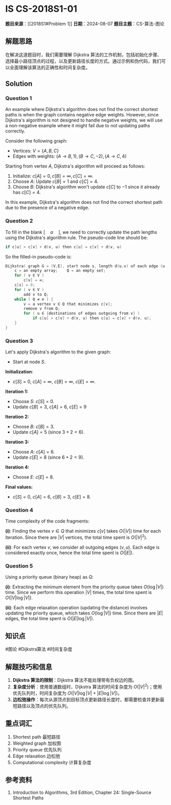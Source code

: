 # IS CS-2018S1-01

**题目来源**：[[2018S1#Problem 1]]
**日期**：2024-08-07
**题目主题**：CS-算法-图论

## 解题思路

在解决这道题目时，我们需要理解 Dijkstra 算法的工作机制，包括初始化步骤、选择最小路径顶点的过程，以及更新路径长度的方式。通过示例和伪代码，我们可以全面理解该算法的正确性和时间复杂度。

## Solution

### Question 1

An example where Dijkstra's algorithm does not find the correct shortest paths is when the graph contains negative edge weights. However, since Dijkstra's algorithm is not designed to handle negative weights, we will use a non-negative example where it might fail due to not updating paths correctly.

Consider the following graph:

- Vertices: $V = \{A, B, C\}$
- Edges with weights: $(A \to B, 1), (B \to C, -2), (A \to C, 4)$

Starting from vertex $A$, Dijkstra's algorithm will proceed as follows:

1. Initialize: $c[A] = 0, c[B] = \infty, c[C] = \infty$.
2. Choose $A$: Update $c[B] = 1$ and $c[C] = 4$.
3. Choose $B$: Dijkstra's algorithm won't update $c[C]$ to $-1$ since it already has $c[C] = 4$.

In this example, Dijkstra's algorithm does not find the correct shortest path due to the presence of a negative edge.

### Question 2

To fill in the blank $[\quad a \quad]$, we need to correctly update the path lengths using the Dijkstra's algorithm rule. The pseudo-code line should be:

```c
if c[u] > c[v] + d(v, u) then c[u] = c[v] + d(v, u)
```

So the filled-in pseudo-code is:

```c
Dijkstra( graph G = (V,E), start node s, length d(u,v) of each edge (u,v) ) {
    c = an empty array;    Q = an empty set;
    for ( v ∈ V )
        c[v] = ∞;
    c[s] = 0;
    for ( v ∈ V )
        add v to Q;
    while ( Q ≠ ∅ ) {
        v = a vertex v ∈ Q that minimizes c[v];
        remove v from Q;
        for ( u ∈ {destinations of edges outgoing from v} )
            if c[u] > c[v] + d(v, u) then c[u] = c[v] + d(v, u);
    }
}
```

### Question 3

Let's apply Dijkstra's algorithm to the given graph:

- Start at node $S$.

**Initialization**:

- $c[S] = 0$, $c[A] = \infty$, $c[B] = \infty$, $c[E] = \infty$.

**Iteration 1:**

- Choose $S$: $c[S] = 0$.
- Update $c[B] = 3$, $c[A] = 6$, $c[E] = 9$

**Iteration 2:**

- Choose $B$: $c[B] = 3$.
- Update $c[A] = 5$ (since $3 + 2 < 6$).

**Iteration 3:**

- Choose $A$: $c[A] = 6$.
- Update $c[E] = 8$ (since $6 + 2 < 9$).

**Iteration 4:**

- Choose $E$: $c[E] = 8$.

**Final values:**

- $c[S] = 0$, $c[A] = 6$, $c[B] = 3$, $c[E] = 8$.

### Question 4

Time complexity of the code fragments:

**(i)**: Finding the vertex $v \in Q$ that minimizes $c[v]$ takes $O(|V|)$ time for each iteration. Since there are $|V|$ vertices, the total time spent is $O(|V|^2)$.

**(ii)**: For each vertex $v$, we consider all outgoing edges $(v, u)$. Each edge is considered exactly once, hence the total time spent is $O(|E|)$.

### Question 5

Using a priority queue (binary heap) as $Q$:

**(i)**: Extracting the minimum element from the priority queue takes $O(\log |V|)$ time. Since we perform this operation $|V|$ times, the total time spent is $O(|V| \log |V|)$.

**(ii)**: Each edge relaxation operation (updating the distance) involves updating the priority queue, which takes $O(\log |V|)$ time. Since there are $|E|$ edges, the total time spent is $O(|E| \log |V|)$.

## 知识点

#图论 #Dijkstra算法 #时间复杂度

## 解题技巧和信息

1. **Dijkstra 算法的限制**：Dijkstra 算法不能处理带有负权边的图。
2. **复杂度分析**：使用普通数组时，Dijkstra 算法的时间复杂度为 $O(|V|^2)$；使用优先队列时，时间复杂度为 $O(|V| \log |V| + |E| \log |V|)$。
3. **边松弛操作**：每次从源顶点到目标顶点更新路径长度时，都需要检查并更新最短路径以及顶点的优先队列。

## 重点词汇

1. Shortest path 最短路径
2. Weighted graph 加权图
3. Priority queue 优先队列
4. Edge relaxation 边松弛
5. Computational complexity 计算复杂度

## 参考资料

1. Introduction to Algorithms, 3rd Edition, Chapter 24: Single-Source Shortest Paths
